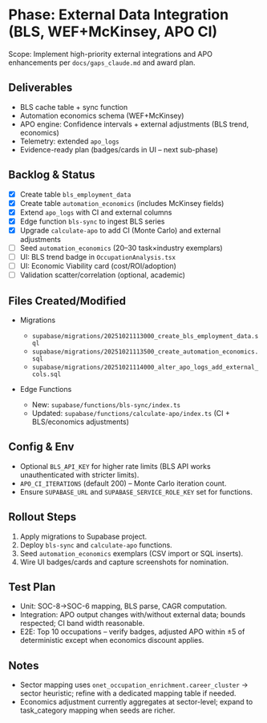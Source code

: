 # Phase: External Data Integration (BLS, WEF+McKinsey, APO CI)

Scope: Implement high-priority external integrations and APO enhancements per `docs/gaps_claude.md` and award plan.

## Deliverables
- BLS cache table + sync function
- Automation economics schema (WEF+McKinsey)
- APO engine: Confidence intervals + external adjustments (BLS trend, economics)
- Telemetry: extended `apo_logs`
- Evidence-ready plan (badges/cards in UI – next sub-phase)

## Backlog & Status

- [x] Create table `bls_employment_data`
- [x] Create table `automation_economics` (includes McKinsey fields)
- [x] Extend `apo_logs` with CI and external columns
- [x] Edge function `bls-sync` to ingest BLS series
- [x] Upgrade `calculate-apo` to add CI (Monte Carlo) and external adjustments
- [ ] Seed `automation_economics` (20–30 task×industry exemplars)
- [ ] UI: BLS trend badge in `OccupationAnalysis.tsx`
- [ ] UI: Economic Viability card (cost/ROI/adoption)
- [ ] Validation scatter/correlation (optional, academic)

## Files Created/Modified

- Migrations
  - `supabase/migrations/20251021113000_create_bls_employment_data.sql`
  - `supabase/migrations/20251021113500_create_automation_economics.sql`
  - `supabase/migrations/20251021114000_alter_apo_logs_add_external_cols.sql`

- Edge Functions
  - New: `supabase/functions/bls-sync/index.ts`
  - Updated: `supabase/functions/calculate-apo/index.ts` (CI + BLS/economics adjustments)

## Config & Env
- Optional `BLS_API_KEY` for higher rate limits (BLS API works unauthenticated with stricter limits).
- `APO_CI_ITERATIONS` (default 200) – Monte Carlo iteration count.
- Ensure `SUPABASE_URL` and `SUPABASE_SERVICE_ROLE_KEY` set for functions.

## Rollout Steps
1. Apply migrations to Supabase project.
2. Deploy `bls-sync` and `calculate-apo` functions.
3. Seed `automation_economics` exemplars (CSV import or SQL inserts).
4. Wire UI badges/cards and capture screenshots for nomination.

## Test Plan
- Unit: SOC-8→SOC-6 mapping, BLS parse, CAGR computation.
- Integration: APO output changes with/without external data; bounds respected; CI band width reasonable.
- E2E: Top 10 occupations – verify badges, adjusted APO within ±5 of deterministic except when economics discount applies.

## Notes
- Sector mapping uses `onet_occupation_enrichment.career_cluster` → sector heuristic; refine with a dedicated mapping table if needed.
- Economics adjustment currently aggregates at sector-level; expand to task_category mapping when seeds are richer.
